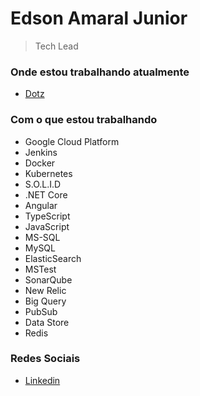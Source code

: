# Edson Amaral Junior

> Tech Lead

### Onde estou trabalhando atualmente
- <a href="http://www.dotz.com.br/" target="_blank">Dotz</a>

### Com o que estou trabalhando
* Google Cloud Platform
* Jenkins
* Docker
* Kubernetes
* S.O.L.I.D
* .NET Core
* Angular
* TypeScript
* JavaScript
* MS-SQL
* MySQL
* ElasticSearch
* MSTest
* SonarQube
* New Relic
* Big Query
* PubSub
* Data Store
* Redis

### Redes Sociais
- <a href="https://linkedin.com/in/edsonamaral/" target="_blank">Linkedin</a>
